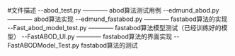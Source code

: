 #文件描述    --abod_test.py ———— abod算法测试用例    --edmund_abod.py ———— abod算法实现    --edmund_fastabod.py ———— fastabod算法的实现    --Fast_abod_model_test.py ———— fastabod算法模型测试（已经训练好的模型）    --FastABOD_UI.py ———— fastabod算法的界面实现    --FastABODModel_Test.py fastabod算法的测试